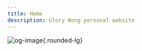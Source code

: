 ```yaml
---
title: Home
description: Glory Wong personal website
---
```


![og-image](/og-image.png){.rounded-lg}
